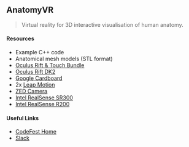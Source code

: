 ## AnatomyVR

> Virtual reality for 3D interactive visualisation of human anatomy.

#### Resources
* Example C++ code
* Anatomical mesh models (STL format)
* [Oculus Rift & Touch Bundle](https://www.oculus.com/blog/rift-touch-now-available-in-a-new-all-in-one-bundle/)
* [Oculus Rift DK2](https://www3.oculus.com/en-us/dk2/)
* [Google Cardboard](https://vr.google.com/cardboard/)
* 2x [Leap Motion](https://www.leapmotion.com/)
* [ZED Camera](https://www.stereolabs.com/)
* [Intel RealSense SR300](https://click.intel.com/intelrealsense-developer-kit-featuring-sr300.html)
* [Intel RealSense R200](https://click.intel.com/intelr-realsensetm-developer-kit-r200-2452.html)


#### Useful Links
* [CodeFest Home](https://median-codefest.github.io/)
* [Slack](https://median-codefest.slack.com)
